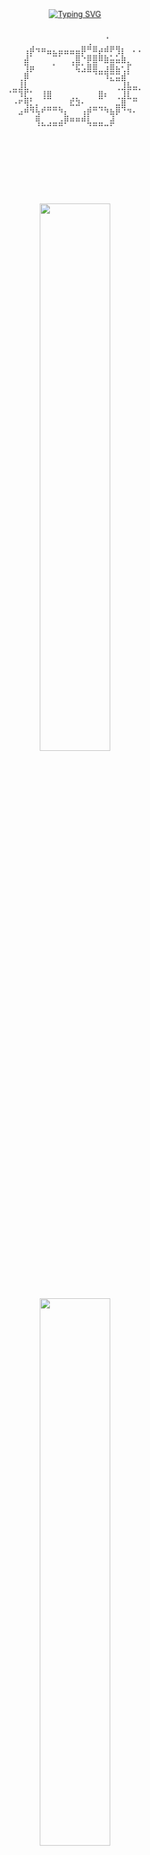 <div align="center">
  <a href="https://git.io/typing-svg"><img src="https://readme-typing-svg.demolab.com?font=Fira+Code&pause=1000&color=F76C7BFF&center=true&vCenter=true&width=435&lines=Hello+I'm+Baifern" alt="Typing SVG" /></a>
  <br><br>
  <pre>
⠀⠀⠀⠀⠀⠀⠀⠀⠀⠀⠀⠀⠀⠀⢀⠀⠀⠈⠀⠀⠀⠀⠀⠀
⠀⠀⠀⢠⡾⠲⠶⣤⣄⣤⣤⣤⣤⡿⠛⠿⡴⠾⠟⢻⡆⠀⠄⠄
⠀⠀⠀⣼⠁⠀⠀⠀⠉⠁⠀⢀⣿⠑⡿⣿⠿⣷⣥⣥⣷⡀⠀⠀
⠀⠀⠀⢹⡶⠀⠀⠀⠁⠀⠀⠈⢯⣡⣿⣿⣀⣰⣿⣦⢂⡏⠀⠀
⠀⠀⢀⡿⠀⠀⠀⠀⠀⠀⠀⠀⠀⠀⠀⠈⠉⠹⣍⣭⣾⠁⠀⠀
⠀⣀⣸⣇⠀⠀⠀⠀⠀⠀⠀⠀⠀⠀⠀⠀⠀⠀⠀⢀⣸⣧⣤⡀
⠈⠉⠹⣏⡁⠀⢸⣿⠀⠀⠀⢀⡀⠀⠀⠀⣿⠆⠀⢀⣸⣇⣀⠀
⠀⠐⠋⢻⣅⡄⢀⣀⣀⡀⠀⠯⠽⠂⢀⣀⣀⡀⠀⣤⣿⠀⠉⠀
⠀⠀⠴⠛⠙⣳⠋⠉⠉⠙⣆⠀⠀⢰⡟⠉⠈⠙⢷⠟⠈⠙⠂⠀
⠀⠀⢻⣄⣠⣤⣴⠟⠛⠛⠛⢧⣤⣤⣀⡾⠀⠀
    ⠀⠀⠀⠀⠀⠀⠀⠀⠀⠀⠀⠀⠀⠀⠀⠀⠀⠀
    
⠀⠀⠀⠀⠀⠀⠀⠀⠀⠀⠀⠀⠀⠀⠀⠀⠀⠀⠀⠀⠀⠀⠀⠀⠀⠀⠀⠀⠀⠀⠀⠀⠀⠀⠀⠀⠀⠀⠀⠀⠀⠀⠀⠀⠀⠀⠀
  </pre>
  <br><br>
</div>

<div align="center">

  <!-- Overall stats -->
  <img height="50%" width="auto" src="https://github-readme-stats.vercel.app/api?username=txnfern&show_icons=true&count_private=true&theme=darcula&hide_border=true&hide=issues,contribs&bg_color=00000000&title_color=F76C7BFF" />

  <!-- Top languages by repo -->
  <img height="50%" width="auto" src="https://github-readme-stats.vercel.app/api/top-langs/?username=txnfern&layout=compact&hide_border=true&theme=darcula&bg_color=00000000&langs_count=6&hide=jupyter%20notebook,tex,css,php&exclude_repo=Pacman-AI&title_color=F76C7BFF" />

</div>
